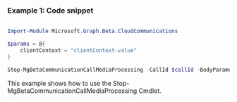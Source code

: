 ### Example 1: Code snippet

```powershell

Import-Module Microsoft.Graph.Beta.CloudCommunications

$params = @{
	clientContext = "clientContext-value"
}

Stop-MgBetaCommunicationCallMediaProcessing -CallId $callId -BodyParameter $params

```
This example shows how to use the Stop-MgBetaCommunicationCallMediaProcessing Cmdlet.

